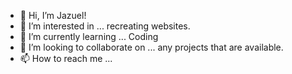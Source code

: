 - 👋 Hi, I’m Jazuel!
- 👀 I’m interested in ... recreating websites.
- 🌱 I’m currently learning ... Coding
- 💞️ I’m looking to collaborate on ... any projects that are available.
- 📫 How to reach me ... 

<!---
Jjxzzy/Jjxzzy is a ✨ special ✨ repository because its `README.md` (this file) appears on your GitHub profile.
You can click the Preview link to take a look at your changes.
--->
